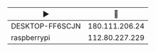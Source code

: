 |:arrow_forward:|:house_with_garden:|
|---------------|-------------------|
|DESKTOP-FF6SCJN|180.111.206.24     |
|raspberrypi    |112.80.227.229     |
